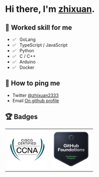 # Hi there, I'm [zhixuan](https://zhixuan.dev/).

## 💬 Worked skill for me

- ✅ ⁠ ⁢⁣⁡⁠ ⁢⁣⁡GoLang
- ✅ ⁠ ⁢⁣⁡⁠ ⁢⁣⁡TypeScript / JavaScript
- ✅ ⁠ ⁢⁣⁡⁠ ⁢⁣⁡Python
- ✅ ⁠ ⁢⁣⁡⁠ ⁢⁣⁡C / C++
- ✅ ⁠ ⁢⁣⁡⁠ ⁢⁣⁡Arduino
- ✅ ⁠ ⁢⁣⁡⁠ ⁢⁣⁡Docker


## 📮 How to ping me

- Twitter [@zhixuan2333](https://twitter.com/zhixuan2333)
- Email [On github profile]()

## 🏆 Badges

<table>
  <tr>
    <td valign="top"><img src="./ccna.png" width="128"></td>
    <td valign="top"><img src="./github-foundations.png" width="128"></td>
  </tr>
</table>
